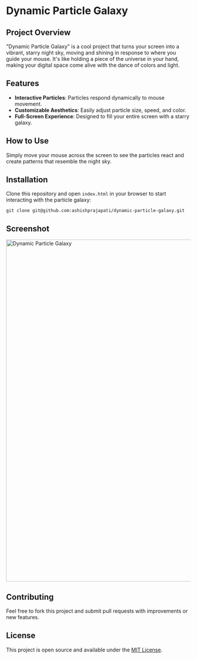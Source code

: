 # Dynamic Particle Galaxy

## Project Overview
"Dynamic Particle Galaxy" is a cool project that turns your screen into a vibrant, starry night sky, moving and shining in response to where you guide your mouse. It's like holding a piece of the universe in your hand, making your digital space come alive with the dance of colors and light.

## Features
- **Interactive Particles**: Particles respond dynamically to mouse movement.
- **Customizable Aesthetics**: Easily adjust particle size, speed, and color.
- **Full-Screen Experience**: Designed to fill your entire screen with a starry galaxy.

## How to Use
Simply move your mouse across the screen to see the particles react and create patterns that resemble the night sky.

## Installation
Clone this repository and open `index.html` in your browser to start interacting with the particle galaxy:
```
git clone git@github.com:ashishprajapati/dynamic-particle-galaxy.git
```

## Screenshot
<img width="934" alt="Dynamic Particle Galaxy" src="https://github.com/ashishprajapati/dynamic-particle-galaxy/assets/5468981/e4d8ea01-b7e9-4492-aebc-d81a659de297">

## Contributing
Feel free to fork this project and submit pull requests with improvements or new features.

## License
This project is open source and available under the [MIT License](LICENSE.md).
